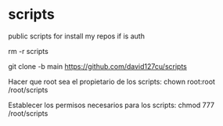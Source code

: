 # scripts
public scripts for install my repos if is auth

rm -r scripts

git clone -b main https://github.com/david127cu/scripts


Hacer que root sea el propietario de los scripts:
chown root:root /root/scripts

Establecer los permisos necesarios para los scripts:
chmod 777 /root/scripts
